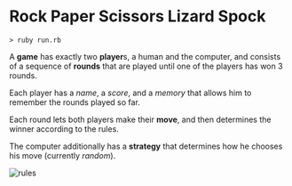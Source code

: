 # Rock Paper Scissors Lizard Spock

```
> ruby run.rb
```

A **game** has exactly two **player**s, a human and the computer, and consists of a sequence of **rounds**
that are played until one of the players has won 3 rounds.

Each player has a _name_, a _score_, and a _memory_ that allows him to remember the rounds played so far.

Each round lets both players make their **move**, and then determines the winner according to the rules.

The computer additionally has a **strategy** that determines how he chooses his move (currently _random_).

![rules](http://ind5.ccio.co/SF/5e/Hs/227009637436749741kKHno8DYc.jpg)
